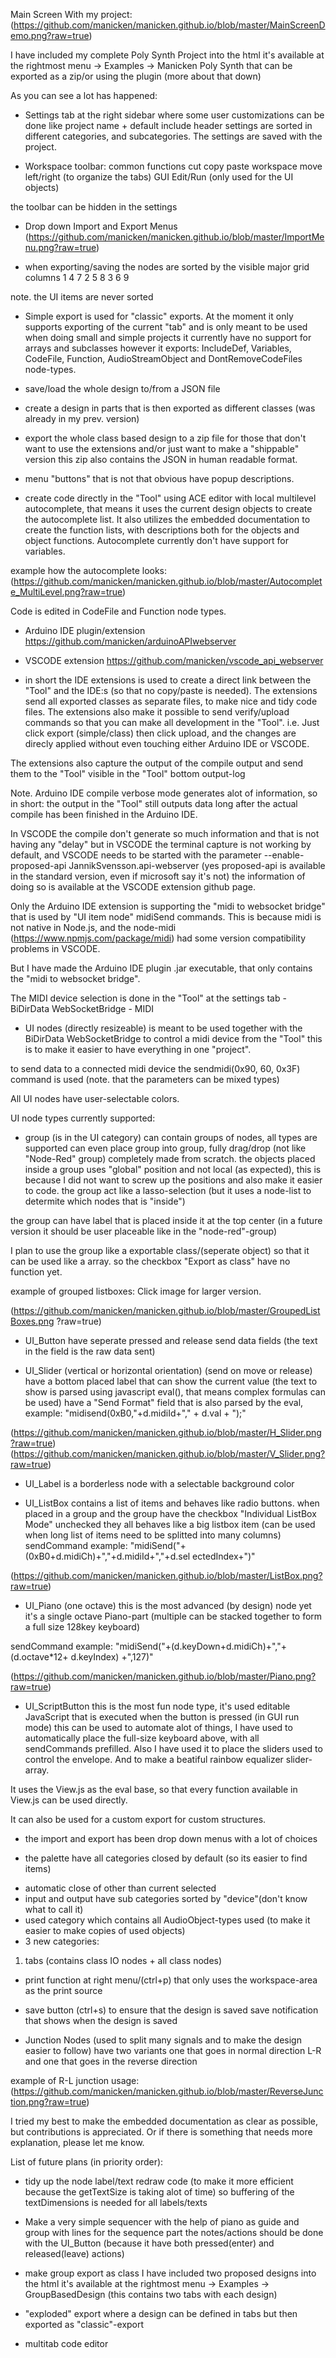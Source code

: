 Main Screen With my project:
(https://github.com/manicken/manicken.github.io/blob/master/MainScreenDemo.png?raw=true)

I have included my complete Poly Synth Project into the html
it's available at the rightmost menu -> Examples -> Manicken Poly Synth
that can be exported as a zip/or using the plugin (more about that down)


As you can see a lot has happened:

* Settings tab at the right sidebar
where some user customizations can be done
like project name + default include header
settings are sorted in different categories,
and subcategories.
The settings are saved with the project.

* Workspace toolbar:
common functions cut copy paste
workspace move left/right (to organize the tabs)
GUI Edit/Run (only used for the UI objects)

the toolbar can be hidden in the settings

* Drop down Import and Export Menus
(https://github.com/manicken/manicken.github.io/blob/master/ImportMenu.png?raw=true)

* when exporting/saving the nodes are sorted by the visible major grid columns
1 4 7
2 5 8
3 6 9

note. the UI items are never sorted

* Simple export is used for "classic" exports.
At the moment it only supports exporting of the current "tab"
and is only meant to be used when doing small and simple projects
it currently have no support for arrays and subclasses
however it exports:
IncludeDef, Variables, CodeFile, Function, AudioStreamObject and DontRemoveCodeFiles node-types.

* save/load the whole design to/from a JSON file

* create a design in parts that is then exported as different classes
(was already in my prev. version)

* export the whole class based design to a zip file
for those that don't want to use the extensions and/or
just want to make a "shippable" version
this zip also contains the JSON in human readable format.

* menu "buttons" that is not that obvious have popup descriptions.

* create code directly in the "Tool" using ACE editor
with local multilevel autocomplete,
that means it uses the current design objects to create the autocomplete list.
It also utilizes the embedded documentation to create the function lists,
with descriptions both for the objects and object functions.
Autocomplete currently don't have support for variables.

example how the autocomplete looks:
(https://github.com/manicken/manicken.github.io/blob/master/Autocomplete_MultiLevel.png?raw=true)

Code is edited in CodeFile and Function node types.

* Arduino IDE plugin/extension
https://github.com/manicken/arduinoAPIwebserver

* VSCODE extension
https://github.com/manicken/vscode_api_webserver

* in short the IDE extensions is used to create a direct link between the "Tool"
and the IDE:s (so that no copy/paste is needed).
The extensions send all exported classes as separate files, to make nice and tidy code files.
The extensions also make it possible to send verify/upload commands so that you can make all
development in the "Tool".
i.e. Just click export (simple/class) then click upload, and the changes are direcly applied
without even touching either Arduino IDE or VSCODE.

The extensions also capture the output of the compile output and send them to the "Tool"
visible in the "Tool" bottom output-log

Note. Arduino IDE compile verbose mode generates alot of information,
so in short: the output in the "Tool" still outputs data long after the actual compile has been finished
in the Arduino IDE.

In VSCODE the compile don't generate so much information and that is not having any "delay"
but in VSCODE the terminal capture is not working by default, and VSCODE needs to be started with
the parameter --enable-proposed-api JannikSvensson.api-webserver
(yes proposed-api is available in the standard version, even if microsoft say it's not)
the information of doing so is available at the VSCODE extension github page.

Only the Arduino IDE extension is supporting the "midi to websocket bridge"
that is used by "UI item node" midiSend commands.
This is because midi is not native in Node.js, and the node-midi (https://www.npmjs.com/package/midi)
had some version compatibility problems in VSCODE.

But I have made the Arduino IDE plugin .jar executable,
that only contains the "midi to websocket bridge".

The MIDI device selection is done in the "Tool" at the settings tab - BiDirData WebSocketBridge - MIDI

* UI nodes (directly resizeable)
is meant to be used together with the BiDirData WebSocketBridge
to control a midi device from the "Tool"
this is to make it easier to have everything in one "project".

to send data to a connected midi device the sendmidi(0x90, 60, 0x3F) command is used (note. that the parameters can be mixed types)

All UI nodes have user-selectable colors.

UI node types currently supported:

* group (is in the UI category)
can contain groups of nodes, all types are supported
can even place group into group, fully drag/drop (not like "Node-Red" group)
completely made from scratch.
the objects placed inside a group uses "global" position and not local (as expected),
this is because I did not want to screw up the positions and also make it easier to code.
the group act like a lasso-selection (but it uses a node-list to determite which nodes that is "inside")

the group can have label that is placed inside it at the top center
(in a future version it should be user placeable like in the "node-red"-group)

I plan to use the group like a exportable class/(seperate object) so that it can be used like a array.
so the checkbox "Export as class" have no function yet.

example of grouped listboxes:
Click image for larger version. 

(https://github.com/manicken/manicken.github.io/blob/master/GroupedListBoxes.png ?raw=true)

* UI_Button
have seperate pressed and release send data fields (the text in the field is the raw data sent)

* UI_Slider (vertical or horizontal orientation)
(send on move or release)
have a bottom placed label that can show the current value
(the text to show is parsed using javascript eval(), that means complex formulas can be used)
have a "Send Format" field that is also parsed by the eval, example:
"midisend(0xB0,"+d.midiId+"," + d.val + ");"

(https://github.com/manicken/manicken.github.io/blob/master/H_Slider.png?raw=true)
(https://github.com/manicken/manicken.github.io/blob/master/V_Slider.png?raw=true)

* UI_Label
is a borderless node with a selectable background color

* UI_ListBox
contains a list of items and behaves like radio buttons.
when placed in a group and the group have the checkbox "Individual ListBox Mode" unchecked they all
behaves like a big listbox item (can be used when long list of items need to be splitted into many columns)
sendCommand example:
"midiSend("+(0xB0+d.midiCh)+","+d.midiId+","+d.sel ectedIndex+")"

(https://github.com/manicken/manicken.github.io/blob/master/ListBox.png?raw=true)

* UI_Piano (one octave)
this is the most advanced (by design) node yet
it's a single octave Piano-part (multiple can be stacked together to form a full size 128key keyboard)

sendCommand example:
"midiSend("+(d.keyDown+d.midiCh)+","+(d.octave*12+ d.keyIndex) +",127)"

(https://github.com/manicken/manicken.github.io/blob/master/Piano.png?raw=true)

* UI_ScriptButton
this is the most fun node type,
it's used editable JavaScript that is executed when the button is pressed (in GUI run mode)
this can be used to automate alot of things,
I have used to automatically place the full-size keyboard above, with all sendCommands prefilled.
Also I have used it to place the sliders used to control the envelope.
And to make a beatiful rainbow equalizer slider-array.

It uses the View.js as the eval base, so that every function available in View.js can be used directly.

It can also be used for a custom export for custom structures.

* the import and export has been drop down menus with a lot of choices

* the palette have all categories closed by default (so its easier to find items)
+ automatic close of other than current selected
+ input and output have sub categories sorted by "device"(don't know what to call it)
+ used category which contains all AudioObject-types used (to make it easier to make copies of used objects)
+ 3 new categories:
1. tabs (contains class IO nodes + all class nodes)

* print function at right menu/(ctrl+p) that only uses the workspace-area as the print source

* save button (ctrl+s) to ensure that the design is saved
save notification that shows when the design is saved

* Junction Nodes (used to split many signals and to make the design easier to follow)
have two variants one that goes in normal direction L-R
and one that goes in the reverse direction

example of R-L junction usage:
(https://github.com/manicken/manicken.github.io/blob/master/ReverseJunction.png?raw=true)

I tried my best to make the embedded documentation as clear as possible,
but contributions is appreciated.
Or if there is something that needs more explanation, please let me know.


List of future plans (in priority order):

* tidy up the node label/text redraw code
(to make it more efficient because the getTextSize is taking alot of time)
so buffering of the textDimensions is needed for all labels/texts

* Make a very simple sequencer with the help of piano as guide and group with lines for the sequence part
the notes/actions should be done with the UI_Button (because it have both pressed(enter) and released(leave) actions)

* make group export as class
I have included two proposed designs into the html
it's available at the rightmost menu -> Examples -> GroupBasedDesign (this contains two tabs with each design)

* "exploded" export where a design can be defined in tabs but then exported as "classic"-export

* multitab code editor